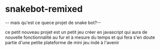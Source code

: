 # snakebot-remixed

-- mais qu'est ce quece projet de snake bot?--

ce petit nouveau projet est un petit jeu créer en javascript qui aura de nouvelle fonctionnalité au fur et à mesure du temps et qui fera s'en doute partie d'une petite plateforme de mini jeu indé à l'avenir

